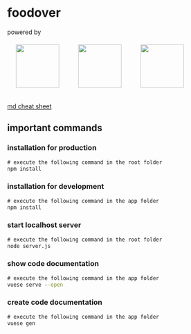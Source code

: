 # foodover

powered by
<br/>
<img src="https://vuejs.org/images/logo.png" width="100" style="margin: 20px;">
<img src="https://upload.wikimedia.org/wikipedia/commons/thumb/d/d9/Node.js_logo.svg/2000px-Node.js_logo.svg.png" width="100" style="margin: 20px;">
<img src="https://www.findbestopensource.com/AppImages/Product/dfahlander-dexie-js_thumb.jpg" width="100" style="margin: 20px;">

[md cheat sheet](https://github.com/adam-p/markdown-here/wiki/Markdown-Cheatsheet)

## important commands

### installation for production

```cmd
# execute the following command in the root folder
npm install
```

### installation for development

```cmd
# execute the following command in the app folder
npm install
```

### start localhost server
```cmd
# execute the following command in the root folder
node server.js
```

### show code documentation

```cmd
# execute the following command in the app folder
vuese serve --open
```

### create code documentation

```cmd
# execute the following command in the app folder
vuese gen
```
